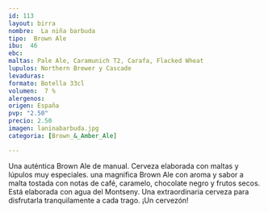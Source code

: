 ```yaml
---
id: 113
layout: birra
nombre:  La niña barbuda
tipo:  Brown Ale
ibu:  46
ebc:
maltas: Pale Ale, Caramunich T2, Carafa, Flacked Wheat
lupulos: Northern Brewer y Cascade
levaduras: 
formato: Botella 33cl
volumen:  7 %
alergenos: 
origen: España
pvp: "2.50"
precio: 2.50
imagen: laninabarbuda.jpg
categoria: [Brown_&_Amber_Ale]

---
```

Una auténtica Brown Ale de manual. Cerveza elaborada con maltas y lúpulos muy especiales. una magnifica Brown Ale con aroma y sabor a malta tostada con notas de café, caramelo, chocolate negro y frutos secos. Está elaborada con agua del Montseny. Una extraordinaria cerveza para disfrutarla tranquilamente a cada trago. ¡Un cervezón!













